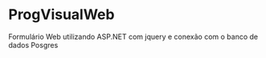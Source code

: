 # ProgVisualWeb
Formulário Web utilizando ASP.NET com jquery e conexão com o banco de dados Posgres
